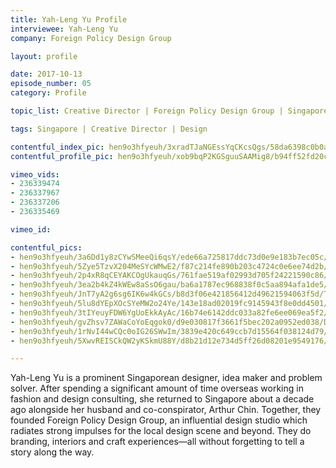 ```yaml
---
title: Yah-Leng Yu Profile
interviewee: Yah-Leng Yu
company: Foreign Policy Design Group

layout: profile

date: 2017-10-13
episode_number: 05
category: Profile

topic_list: Creative Director | Foreign Policy Design Group | Singapore

tags: Singapore | Creative Director | Design

contentful_index_pic: hen9o3hfyeuh/3xradTJaNGEssYqCKcsQgs/58da6398c0b0a611cb539dd1366a99fd/Yah-Leng_Yu_Profile_Pic.jpg
contentful_profile_pic: hen9o3hfyeuh/xob9bqP2KGSguuSAAMig8/b94ff52fd20c07b769cfb896f8eafd09/Yah-Leng_Yu_Profile_Blue_Frame_.png

vimeo_vids:
- 236339474
- 236337967 
- 236337206 
- 236335469

vimeo_id: 

contentful_pics:
- hen9o3hfyeuh/3a6Dd1y8zCYwSMeeQi6qsY/ede66a725817ddc73d0e9e183b7ec05c/Yah-Leng_Yu_02.jpg
- hen9o3hfyeuh/5Zye5TzvX204MeSYcWMwE2/f87c214fe890b203c4724c0e6ee74d2b/Desk_Utilities.jpg
- hen9o3hfyeuh/2p4xR8qCEYAKCOgUkauqGs/761fae519af02993d705f24221590c86/Hipster_Mao.jpg 
- hen9o3hfyeuh/3ea2b4kZ4kWEw8aSsO6gau/ba6a1787ec968838f0c5aa894afa1de5/Office_Warrior.jpg 
- hen9o3hfyeuh/JnT7yA2g6sg6IK6w4kGCs/b8d3f06e421856412d49621594063f5d/Team_Pow_Wow.jpg 
- hen9o3hfyeuh/5lu8dYEpXOcSYeMW2o24Ye/143e18ad02019fc9145943f8e0dd4501/Design_Library.jpg 
- hen9o3hfyeuh/3tIYeuyFDW6YgUoEkkAyAc/16b74e6142ddc033a82fe6ee069ea5f2/Super_Loco_Corner.jpg 
- hen9o3hfyeuh/gvZhsv7ZAWaCoYoEqgok0/d9e030817f3661f5bec202a0952ed038/Data_Storage.jpg 
- hen9o3hfyeuh/1rNvI44wCQc0oIG26SWwIm/3839e420c649ccb7d15564f038124d79/Flamingo_Closeup.jpg 
- hen9o3hfyeuh/5XwvREISCkQW2yKSkmU88Y/d8b21d12e734d5ff26d08201e9549176/Lego_Kendoka.jpg

---
```


Yah-Leng Yu is a prominent Singaporean designer, idea maker and problem solver. After spending a significant amount of time overseas working in fashion and design consulting, she returned to Singapore about a decade ago alongside her husband and co-conspirator, Arthur Chin. Together, they founded Foreign Policy Design Group, an influential design studio which radiates strong impulses for the local design scene and beyond. They do branding, interiors and craft experiences—all without forgetting to tell a story along the way.
